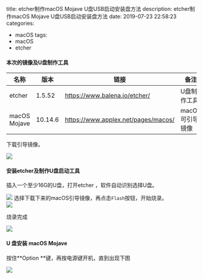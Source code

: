 title: etcher制作macOS Mojave U盘USB启动安装盘方法
description: etcher制作macOS Mojave U盘USB启动安装盘方法
date: 2019-07-23 22:58:23
categories:

 - macOS
tags:
 - macOS
 - etcher  

#### 本次的镜像及U盘制作工具    

| 名称         | 版本    | 链接                                | 备注        |
| ------------ | ------- | ----------------------------------- | ----------- |
| etcher       | 1.5.52  | https://www.balena.io/etcher/       | U盘制作工具 |
| macOS Mojave | 10.14.6 | https://www.applex.net/pages/macos/ | macOS可引导镜像     |

下载引导镜像。  

![](https://dihuaiying.oss-cn-shanghai.aliyuncs.com/etcher00.png)  

#### 安装etcher及制作U盘启动工具  

插入一个至少16G的U盘，打开etcher  ，软件自动识别选择U盘。

![](https://dihuaiying.oss-cn-shanghai.aliyuncs.com/etcher01.png) 
选择下载下来的macOS引导镜像，再点击```Flash```按钮，开始烧录。  
![](https://dihuaiying.oss-cn-shanghai.aliyuncs.com/etcher02.png)  

烧录完成  

![](https://dihuaiying.oss-cn-shanghai.aliyuncs.com/etcher03.png)  

#### U 盘安装 macOS Mojave  

按住**Option **键，再按电源键开机，直到出现下图

![](https://dihuaiying.oss-cn-shanghai.aliyuncs.com/etcher04.png)
